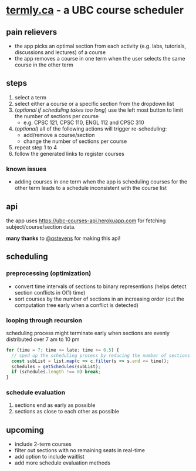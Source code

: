 # [termly.ca](http://termly.ca.s3-website-us-west-2.amazonaws.com) - a UBC course scheduler

## pain relievers
- the app picks an optimal section from each activity (e.g. labs, tutorials, discussions and lectures) of a course
- the app removes a course in one term when the user selects the same course in the other term

## steps
1. select a term
2. select either a course or a specific section from the dropdown list
3. (*optional if scheduling takes too long*) use the left most button to limit the number of sections per course
    - e.g. CPSC 121, CPSC 110, ENGL 112 and CPSC 310
4. (*optional*) all of the following actions will trigger re-scheduling:
    - add/remove a course/section
    - change the number of sections per course
5. repeat step 1 to 4
6. follow the generated links to register courses

### known issues
- adding courses in one term when the app is scheduling courses for the other term leads to a schedule inconsistent with the course list

## api
the app uses https://ubc-courses-api.herokuapp.com for fetching subject/course/section data.


**many thanks** to [@qstevens](https://github.com/qstevens) for making this api!

## scheduling
### preprocessing (optimization)
- convert time intervals of sections to binary representions (helps detect section conflicts in O(1) time)
- sort courses by the number of sections in an increasing order (cut the computation tree early when a conflict is detected)

### looping through recursion
scheduling process might terminate early when sections are evenly distributed over 7 am to 10 pm
```javascript
for (time = 7; time <= late; time += 0.5) {
  // sped up the scheduling process by reducing the number of sections per course
  const subList = list.map(c => c.filter(s => s.end <= time)); 
  schedules = getSchedules(subList);
  if (schedules.length !== 0) break;
}
```

### schedule evaluation
1. sections end as early as possible
2. sections as close to each other as possible

## upcoming
- include 2-term courses
- filter out sections with no remaining seats in real-time
- add option to include waitlist
- add more schedule evaluation methods
